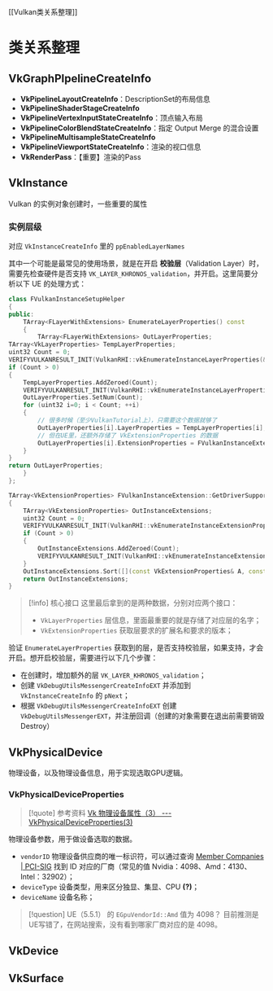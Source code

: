 [[Vulkan类关系整理]]

# 类关系整理

## VkGraphPIpelineCreateInfo

- **VkPipelineLayoutCreateInfo**：DescriptionSet的布局信息
- **VkPipelineShaderStageCreateInfo**
- **VkPipelineVertexInputStateCreateInfo**：顶点输入布局
- **VkPipelineColorBlendStateCreateInfo**：指定 Output Merge 的混合设置
- **VkPipelineMultisampleStateCreateInfo**
- **VkPipelineViewportStateCreateInfo**：渲染的视口信息
- **VkRenderPass**：【重要】渲染的Pass

## VkInstance

Vulkan 的实例对象创建时，一些重要的属性

### 实例层级

对应 `VkInstanceCreateInfo` 里的 `ppEnabledLayerNames`

其中一个可能是最常见的使用场景，就是在开启 **校验层**（Validation Layer）时，需要先检查硬件是否支持 `VK_LAYER_KHRONOS_validation`，并开启。这里简要分析以下 UE 的处理方式：

```cpp
class FVulkanInstanceSetupHelper
{
public:
	TArray<FLayerWithExtensions> EnumerateLayerProperties() const
	{
		TArray<FLayerWithExtensions> OutLayerProperties;
TArray<VkLayerProperties> TempLayerProperties;
uint32 Count = 0;
VERIFYVULKANRESULT_INIT(VulkanRHI::vkEnumerateInstanceLayerProperties(&Count, nullptr));
if (Count > 0)
{
	TempLayerProperties.AddZeroed(Count);
	VERIFYVULKANRESULT_INIT(VulkanRHI::vkEnumerateInstanceLayerProperties(&Count, TempLayerProperties.GetData()));
	OutLayerProperties.SetNum(Count);
	for (uint32 i=0; i < Count; ++i)
	{
		// 很多时候（至少VulkanTutorial上），只需要这个数据就够了
		OutLayerProperties[i].LayerProperties = TempLayerProperties[i];
		// 但在UE里，还额外存储了 VkExtensionProperties 的数据
		OutLayerProperties[i].ExtensionProperties = FVulkanInstanceExtension::GetDriverSupportedInstanceExtensions(TempLayerProperties[i].layerName);
	}
}
return OutLayerProperties;
	}
};

TArray<VkExtensionProperties> FVulkanInstanceExtension::GetDriverSupportedInstanceExtensions(const ANSICHAR* LayerName)
{
	TArray<VkExtensionProperties> OutInstanceExtensions;
	uint32 Count = 0;
	VERIFYVULKANRESULT_INIT(VulkanRHI::vkEnumerateInstanceExtensionProperties(LayerName, &Count, nullptr));
	if (Count > 0)
	{
		OutInstanceExtensions.AddZeroed(Count);
		VERIFYVULKANRESULT_INIT(VulkanRHI::vkEnumerateInstanceExtensionProperties(LayerName, &Count, OutInstanceExtensions.GetData()));
	}
	OutInstanceExtensions.Sort([](const VkExtensionProperties& A, const VkExtensionProperties& B) { return FCStringAnsi::Strcmp(A.extensionName, B.extensionName) < 0; });
	return OutInstanceExtensions;
}
```

> [!info] 核心接口
> 这里最后拿到的是两种数据，分别对应两个接口：
> - `VkLayerProperties` 层信息，里面最重要的就是存储了对应层的名字；
> - `VkExtensionProperties` 获取层要求的扩展名和要求的版本；

验证 `EnumerateLayerProperties` 获取到的层，是否支持校验层，如果支持，才会开启。想开启校验层，需要进行以下几个步骤：

- 在创建时，增加额外的层 `VK_LAYER_KHRONOS_validation`；
- 创建 `VkDebugUtilsMessengerCreateInfoEXT` 并添加到 `VkInstanceCreateInfo` 的 `pNext`；
- 根据 `VkDebugUtilsMessengerCreateInfoEXT` 创建 `VkDebugUtilsMessengerEXT`，并注册回调（创建的对象需要在退出前需要销毁 Destroy）

## VkPhysicalDevice

物理设备，以及物理设备信息，用于实现选取GPU逻辑。

### VkPhysicalDeviceProperties

> [!quote] 参考资料
> [Vk 物理设备属性（3） --- VkPhysicalDeviceProperties(3)](https://registry.khronos.org/vulkan/specs/latest/man/html/VkPhysicalDeviceProperties.html)

物理设备参数，用于做设备选取的数据。

 - `vendorID` 物理设备供应商的唯一标识符，可以通过查询 [Member Companies | PCI-SIG](https://pcisig.com/membership/member-companies) 找到 ID 对应的厂商（常见的值 Nvidia：4098、Amd：4130、Intel：32902）；
 - `deviceType` 设备类型，用来区分独显、集显、CPU **(?)**；
 - `deviceName` 设备名称；

> [!question] UE（5.5.1） 的 `EGpuVendorId::Amd` 值为 4098？
> 目前推测是UE写错了，在网站搜索，没有看到哪家厂商对应的是 4098。

## VkDevice

## VkSurface


